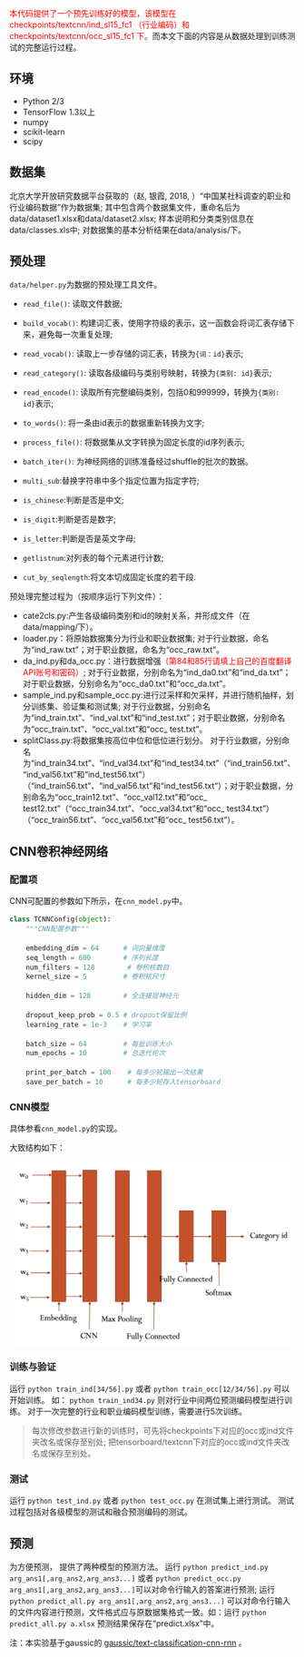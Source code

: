 
<font color='red'>本代码提供了一个预先训练好的模型，该模型在 checkpoints/textcnn/ind_sl15_fc1 （行业编码）和 checkpoints/textcnn/occ_sl15_fc1
  下。</font>而本文下面的内容是从数据处理到训练测试的完整运行过程。


## 环境

- Python 2/3
- TensorFlow 1.3以上
- numpy
- scikit-learn
- scipy

## 数据集

北京大学开放研究数据平台获取的（赵, 银霞, 2018, ）“中国某社科调查的职业和行业编码数据”作为数据集;
其中包含两个数据集文件，重命名后为data/dataset1.xlsx和data/dataset2.xlsx;
样本说明和分类类别信息在data/classes.xls中;
对数据集的基本分析结果在data/analysis/下。

## 预处理

`data/helper.py`为数据的预处理工具文件。

- `read_file()`: 读取文件数据;
- `build_vocab()`: 构建词汇表，使用字符级的表示，这一函数会将词汇表存储下来，避免每一次重复处理;
- `read_vocab()`: 读取上一步存储的词汇表，转换为`{词：id}`表示;
- `read_category()`: 读取各级编码与类别号映射，转换为`{类别: id}`表示;
- `read_encode()`: 读取所有完整编码类别，包括0和999999，转换为`{类别: id}`表示;
- `to_words()`: 将一条由id表示的数据重新转换为文字;
- `process_file()`: 将数据集从文字转换为固定长度的id序列表示;
- `batch_iter()`: 为神经网络的训练准备经过shuffle的批次的数据。

- `multi_sub`:替换字符串中多个指定位置为指定字符;
- `is_chinese`:判断是否是中文;
- `is_digit`:判断是否是数字;
- `is_letter`:判断是否是英文字母;
- `getlistnum`:对列表的每个元素进行计数;
- `cut_by_seqlength`:将文本切成固定长度的若干段.

预处理完整过程为（按顺序运行下列文件）：
- cate2cls.py:产生各级编码类别和id的映射关系，并形成文件（在data/mapping/下）。
- loader.py：将原始数据集分为行业和职业数据集;
  对于行业数据，命名为“ind_raw.txt”；对于职业数据，命名为“occ_raw.txt”。
- da_ind.py和da_occ.py：进行数据增强<font color='red'>（第84和85行请填上自己的百度翻译API账号和密码）</font>;
  对于行业数据，分别命名为“ind_da0.txt”和“ind_da.txt”；对于职业数据，分别命名为“occ_da0.txt”和“occ_da.txt”。
- sample_ind.py和sample_occ.py:进行过采样和欠采样，并进行随机抽样，划分训练集、验证集和测试集;
  对于行业数据，分别命名为“ind_train.txt”、“ind_val.txt”和“ind_test.txt”；对于职业数据，分别命名为“occ_train.txt”、“occ_val.txt”和“occ_ test.txt”。
- splitClass.py:将数据集按高位中位和低位进行划分。
  对于行业数据，分别命名为“ind_train34.txt”、“ind_val34.txt”和“ind_test34.txt”（“ind_train56.txt”、“ind_val56.txt”和“ind_test56.txt”）（“ind_train56.txt”、“ind_val56.txt”和“ind_test56.txt”）；对于职业数据，分别命名为“occ_train12.txt”、“occ_val12.txt”和“occ_ test12.txt”（“occ_train34.txt”、“occ_val34.txt”和“occ_ test34.txt”）（“occ_train56.txt”、“occ_val56.txt”和“occ_ test56.txt”）。

## CNN卷积神经网络

### 配置项

CNN可配置的参数如下所示，在`cnn_model.py`中。

```python
class TCNNConfig(object):
    """CNN配置参数"""

    embedding_dim = 64      # 词向量维度
    seq_length = 600        # 序列长度
    num_filters = 128        # 卷积核数目
    kernel_size = 5         # 卷积核尺寸

    hidden_dim = 128        # 全连接层神经元

    dropout_keep_prob = 0.5 # dropout保留比例
    learning_rate = 1e-3    # 学习率

    batch_size = 64         # 每批训练大小
    num_epochs = 10         # 总迭代轮次

    print_per_batch = 100    # 每多少轮输出一次结果
    save_per_batch = 10      # 每多少轮存入tensorboard
```

### CNN模型

具体参看`cnn_model.py`的实现。

大致结构如下：

![images/cnn_architecture](images/cnn_architecture.png)

### 训练与验证

运行 `python train_ind[34/56].py` 或者 `python train_occ[12/34/56].py` 可以开始训练。
如： `python train_ind34.py` 则对行业中间两位预测编码模型进行训练。
对于一次完整的行业和职业编码模型训练，需要进行5次训练。

> 每次修改参数进行新的训练时，可先将checkpoints下对应的occ或ind文件夹改名或保存至别处;
  把tensorboard/textcnn下对应的occ或ind文件夹改名或保存至别处。
  

### 测试

运行 `python test_ind.py` 或者 `python test_occ.py` 在测试集上进行测试。
测试过程包括对各级模型的测试和融合预测编码的测试。

## 预测

为方便预测， 提供了两种模型的预测方法。
运行 `python predict_ind.py arg_ans1[,arg_ans2,arg_ans3...]` 或者 `python predict_occ.py arg_ans1[,arg_ans2,arg_ans3...]`可以对命令行输入的答案进行预测;
运行 `python predict_all.py arg_ans1[,arg_ans2,arg_ans3...]` 可以对命令行输入的文件内容进行预测，文件格式应与原数据集格式一致。如：运行 `python predict_all.py a.xlsx` 预测结果保存在“predict.xlsx”中。

注：本实验基于gaussic的 [gaussic/text-classification-cnn-rnn](https://github.com/gaussic/text-classification-cnn-rnn) 。
